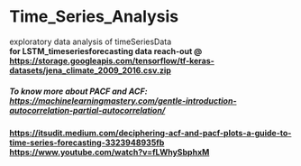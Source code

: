 # Time_Series_Analysis
exploratory data analysis of timeSeriesData<br>
__for LSTM_timeseriesforecasting data reach-out @ https://storage.googleapis.com/tensorflow/tf-keras-datasets/jena_climate_2009_2016.csv.zip__

##### To know more about PACF and ACF: https://machinelearningmastery.com/gentle-introduction-autocorrelation-partial-autocorrelation/
__https://itsudit.medium.com/deciphering-acf-and-pacf-plots-a-guide-to-time-series-forecasting-3323948935fb__
__https://www.youtube.com/watch?v=fLWhySbphxM__
